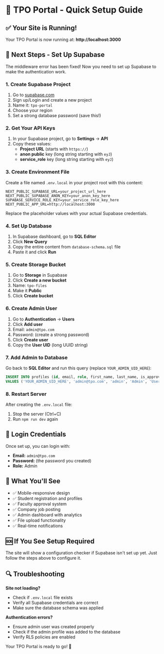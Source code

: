 # 🚀 TPO Portal - Quick Setup Guide

## ✅ **Your Site is Running!**

Your TPO Portal is now running at: **http://localhost:3000**

## 🔧 **Next Steps - Set Up Supabase**

The middleware error has been fixed! Now you need to set up Supabase to make the authentication work.

### 1. Create Supabase Project

1. Go to [supabase.com](https://supabase.com)
2. Sign up/Login and create a new project
3. Name it: `tpo-portal`
4. Choose your region
5. Set a strong database password (save this!)

### 2. Get Your API Keys

1. In your Supabase project, go to **Settings** → **API**
2. Copy these values:
   - **Project URL** (starts with `https://`)
   - **anon public** key (long string starting with `eyJ`)
   - **service_role** key (long string starting with `eyJ`)

### 3. Create Environment File

Create a file named `.env.local` in your project root with this content:

```env
NEXT_PUBLIC_SUPABASE_URL=your_project_url_here
NEXT_PUBLIC_SUPABASE_ANON_KEY=your_anon_key_here
SUPABASE_SERVICE_ROLE_KEY=your_service_role_key_here
NEXT_PUBLIC_APP_URL=http://localhost:3000
```

Replace the placeholder values with your actual Supabase credentials.

### 4. Set Up Database

1. In Supabase dashboard, go to **SQL Editor**
2. Click **New Query**
3. Copy the entire content from `database-schema.sql` file
4. Paste it and click **Run**

### 5. Create Storage Bucket

1. Go to **Storage** in Supabase
2. Click **Create a new bucket**
3. Name: `tpo-files`
4. Make it **Public**
5. Click **Create bucket**

### 6. Create Admin User

1. Go to **Authentication** → **Users**
2. Click **Add user**
3. Email: `admin@tpo.com`
4. Password: (create a strong password)
5. Click **Create user**
6. Copy the **User UID** (long UUID string)

### 7. Add Admin to Database

Go back to **SQL Editor** and run this query (replace `YOUR_ADMIN_UID_HERE`):

```sql
INSERT INTO profiles (id, email, role, first_name, last_name, is_approved)
VALUES ('YOUR_ADMIN_UID_HERE', 'admin@tpo.com', 'admin', 'Admin', 'User', true);
```

### 8. Restart Server

After creating the `.env.local` file:

1. Stop the server (Ctrl+C)
2. Run `npm run dev` again

## 🎯 **Login Credentials**

Once set up, you can login with:
- **Email:** `admin@tpo.com`
- **Password:** (the password you created)
- **Role:** Admin

## 📱 **What You'll See**

- ✅ Mobile-responsive design
- ✅ Student registration and profiles
- ✅ Faculty approval system
- ✅ Company job posting
- ✅ Admin dashboard with analytics
- ✅ File upload functionality
- ✅ Real-time notifications

## 🆘 **If You See Setup Required**

The site will show a configuration checker if Supabase isn't set up yet. Just follow the steps above to configure it.

## 🔍 **Troubleshooting**

**Site not loading?**
- Check if `.env.local` file exists
- Verify all Supabase credentials are correct
- Make sure the database schema was applied

**Authentication errors?**
- Ensure admin user was created properly
- Check if the admin profile was added to the database
- Verify RLS policies are enabled

Your TPO Portal is ready to go! 🎉
